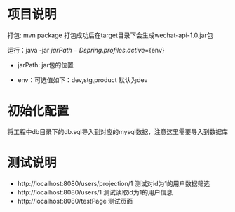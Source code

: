 # 项目说明 #

打包: mvn package 打包成功后在target目录下会生成wechat-api-1.0.jar包

运行：java -jar ${jarPath} -Dspring.profiles.active=${env}


- jarPath: jar包的位置

- env：可选值如下：dev,stg,product 默认为dev


    
# 初始化配置 #

   将工程中db目录下的db.sql导入到对应的mysql数据，注意这里需要导入到数据库

# 测试说明 #

- http://localhost:8080/users/projection/1 测试对id为1的用户数据筛选
- http://localhost:8080/users/1 测试读取id为1的用户信息
- http://localhost:8080/testPage 测试页面

